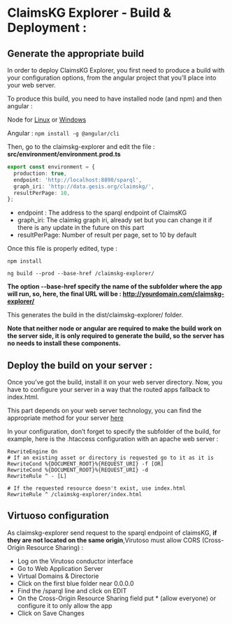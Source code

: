 # ClaimsKG Explorer - Build & Deployment :

## Generate the appropriate build

In order to deploy ClaimsKG Explorer, you first need to produce a build with your configuration options, from the angular project that you’ll place into your web server.

To produce this build, you need to have installed node (and npm) and then angular :

Node for [Linux](https://linuxize.com/post/how-to-install-node-js-on-ubuntu-18.04/) or [Windows](https://nodejs.org/en/)

Angular : <code>npm install -g @angular/cli</code>

Then, go to the claimskg-explorer and edit the file : **src/environment/environment.prod.ts**

~~~~typescript
export const environment = {
  production: true,
  endpoint: 'http://localhost:8890/sparql',
  graph_iri: 'http://data.gesis.org/claimskg/',
  resultPerPage: 10,
};
~~~~
- endpoint : The address to the sparql endpoint of ClaimsKG
- graph_iri: The claimkg graph iri, already set but you can change it if there is any update in the future on this part
- resultPerPage: Number of result per page, set to 10 by default

Once this file is properly edited, type :

<code>npm install</code>

<code>ng build --prod --base-href /claimskg-explorer/</code>

**The option --base-href specify the name of the subfolder where the app will run, so, here, the final URL will be : http://yourdomain.com/claimskg-explorer/**

This generates the build in the dist/claimskg-explorer/ folder.

**Note that neither node or angular are required to make the build work on the server side, it is only required to generate the build, so the server has no needs to install these components.**

## Deploy the build on your server :

Once you’ve got the build, install it on your web server directory.
Now, you have to configure your server in a way that the routed apps fallback to index.html.

This part depends on your web server technology, you can find the appropriate method for your server [here](https://angular.io/guide/deployment#fallback-configuration-examples)

In your configuration, don’t forget to specify the subfolder of the build, for example, here is the .htaccess configuration with an apache web server :

~~~~
RewriteEngine On  
# If an existing asset or directory is requested go to it as it is
RewriteCond %{DOCUMENT_ROOT}%{REQUEST_URI} -f [OR]  
RewriteCond %{DOCUMENT_ROOT}%{REQUEST_URI} -d  
RewriteRule ^ - [L]

# If the requested resource doesn't exist, use index.html
RewriteRule ^ /claimskg-explorer/index.html
~~~~

## Virtuoso configuration

As claimskg-explorer send request to the sparql endpoint of claimsKG, **if they are not located on the same origin**,Virutoso must allow CORS (Cross-Origin Resource Sharing) :

- Log on the Virutoso conductor interface
- Go to Web Application Server
- Virtual Domains & Directorie
- Click on the first blue folder near 0.0.0.0
- Find the /sparql line and click on EDIT
- On the Cross-Origin Resource Sharing field put * (allow everyone) or configure it to only allow the app
- Click on Save Changes
